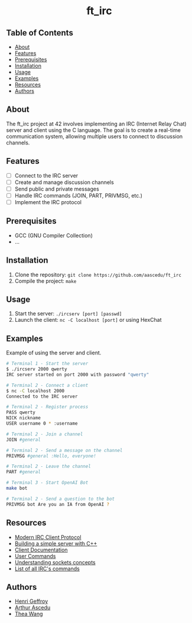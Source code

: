 <center>

# ft_irc

</center>

## Table of Contents

- [About](#about)
- [Features](#features)
- [Prerequisites](#prerequisites)
- [Installation](#installation)
- [Usage](#usage)
- [Examples](#examples)
- [Resources](#resources)
- [Authors](#authors)

## About

The ft_irc project at 42 involves implementing an IRC (Internet Relay Chat) server and client using the C language. The goal is to create a real-time communication system, allowing multiple users to connect to discussion channels.

## Features
- [ ] Connect to the IRC server
- [ ] Create and manage discussion channels
- [ ] Send public and private messages
- [ ] Handle IRC commands (JOIN, PART, PRIVMSG, etc.)
- [ ] Implement the IRC protocol

## Prerequisites
- GCC (GNU Compiler Collection)
- ...

## Installation
1. Clone the repository: `git clone https://github.com/aascedu/ft_irc`
2. Compile the project: `make`

## Usage
1. Start the server: `./ircserv [port] [passwd]`
2. Launch the client: `nc -C localhost [port]` or using HexChat

## Examples
Example of using the server and client.

```bash
# Terminal 1 - Start the server
$ ./ircserv 2000 qwerty
IRC server started on port 2000 with password "qwerty"

# Terminal 2 - Connect a client
$ nc -C localhost 2000
Connected to the IRC server

# Terminal 2 - Register process
PASS qwerty
NICK nickname
USER username 0 * :username

# Terminal 2 - Join a channel
JOIN #general

# Terminal 2 - Send a message on the channel
PRIVMSG #general :Hello, everyone!

# Terminal 2 - Leave the channel
PART #general

# Terminal 3 - Start OpenAI Bot
make bot

# Terminal 2 - Send a question to the bot
PRIVMSG bot Are you an IA from OpenAI ?
```

## Resources

- [Modern IRC Client Protocol](https://modern.ircdocs.horse/)
- [Building a simple server with C++](https://ncona.com/2019/04/building-a-simple-server-with-cpp/)
- [Client Documentation](https://hexchat.readthedocs.io/en/latest/)
- [User Commands](https://docs.oracle.com/cd/E86824_01/html/E54763/netcat-1.html)
- [Understanding sockets concepts](https://www.ibm.com/docs/en/zos/2.2.0?topic=concepts-understanding-sockets)
- [List of all IRC's commands](https://www.techbull.com/techbull/guide/internet/irccommande.html)

## Authors

- [Henri Geffroy](https://github.com/hgeffroy)
- [Arthur Ascedu](https://github.com/aascedu)
- [Thea Wang](https://github.com/Zwhea)
